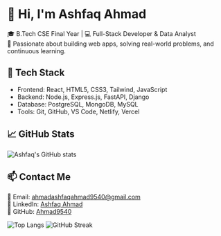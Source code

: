 # 👋 Hi, I'm Ashfaq Ahmad

🎓 B.Tech CSE Final Year | 💻 Full-Stack Developer & Data Analyst  
🌟 Passionate about building web apps, solving real-world problems, and continuous learning.

## 🔧 Tech Stack
- Frontend: React, HTML5, CSS3, Tailwind, JavaScript
- Backend: Node.js, Express.js, FastAPI, Django
- Database: PostgreSQL, MongoDB, MySQL
- Tools: Git, GitHub, VS Code, Netlify, Vercel

## 📈 GitHub Stats
![Ashfaq's GitHub stats](https://github-readme-stats.vercel.app/api?username=Ahmad9540&show_icons=true&theme=radical)

## 📫 Contact Me
📧 Email: ahmadashfaqahmad9540@gmail.com  
🔗 LinkedIn: [Ashfaq Ahmad](https://www.linkedin.com/in/ashfaq-ahmad-366345250/)  
🐙 GitHub: [Ahmad9540](https://github.com/Ahmad9540)

![Top Langs](https://github-readme-stats.vercel.app/api/top-langs/?username=Ahmad9540&layout=compact&theme=dark)
![GitHub Streak](https://github-readme-streak-stats.herokuapp.com/?user=Ahmad9540&theme=dark)

